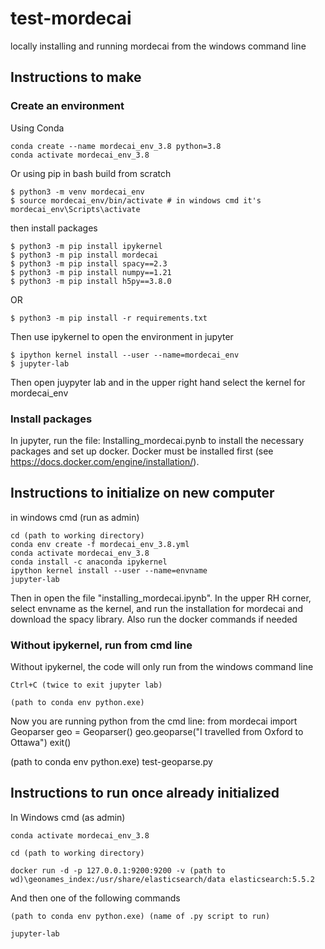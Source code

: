 # test-mordecai
locally installing and running mordecai from the windows command line

## Instructions to make

### Create an environment

Using Conda

	conda create --name mordecai_env_3.8 python=3.8
	conda activate mordecai_env_3.8

Or using pip in bash build from scratch

	$ python3 -m venv mordecai_env
	$ source mordecai_env/bin/activate # in windows cmd it's mordecai_env\Scripts\activate

then install packages

	$ python3 -m pip install ipykernel
	$ python3 -m pip install mordecai
	$ python3 -m pip install spacy==2.3
	$ python3 -m pip install numpy==1.21
	$ python3 -m pip install h5py==3.8.0
OR

	$ python3 -m pip install -r requirements.txt

Then use ipykernel to open the environment in jupyter

	$ ipython kernel install --user --name=mordecai_env
	$ jupyter-lab

Then open juypyter lab and in the upper right hand select the kernel for mordecai_env

### Install packages

In jupyter, run the file: Installing_mordecai.pynb to install the necessary packages and set up docker. Docker must be installed first (see https://docs.docker.com/engine/installation/). 


## Instructions to initialize on new computer

in windows cmd (run as admin)

	cd (path to working directory)
	conda env create -f mordecai_env_3.8.yml
	conda activate mordecai_env_3.8
	conda install -c anaconda ipykernel
	ipython kernel install --user --name=envname
	jupyter-lab


Then in open the file "installing_mordecai.ipynb". In the upper RH corner, select envname as the kernel, and run the installation for mordecai and download the spacy library. Also run the docker commands if needed


### Without ipykernel, run from cmd line

Without ipykernel, the code will only run from the windows command line

	Ctrl+C (twice to exit jupyter lab)

	(path to conda env python.exe) 

Now you are running python from the cmd line:
	from mordecai import Geoparser
	geo = Geoparser()
	geo.geoparse("I travelled from Oxford to Ottawa")
	exit()

(path to conda env python.exe) test-geoparse.py


## Instructions to run once already initialized

In Windows cmd (as admin)

	conda activate mordecai_env_3.8

	cd (path to working directory)

	docker run -d -p 127.0.0.1:9200:9200 -v (path to wd)\geonames_index:/usr/share/elasticsearch/data elasticsearch:5.5.2

And then one of the following commands

	(path to conda env python.exe) (name of .py script to run)

	jupyter-lab






